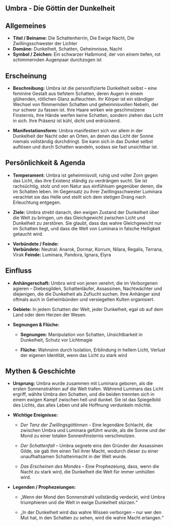 ## Umbra - Die Göttin der Dunkelheit
## Allgemeines

- **Titel / Beiname:** Die Schattenherrin, Die Ewige Nacht, Die Zwillingsschwester der Lichter
- **Domäne:** Dunkelheit, Schatten, Geheimnisse, Nacht
- **Symbol / Zeichen:** Ein schwarzer Halbmond, der von einem tiefen, rot schimmernden Augenpaar durchzogen ist


## Erscheinung

- **Beschreibung:** Umbra ist die personifizierte Dunkelheit selbst – eine feminine Gestalt aus tiefstem Schatten, deren Augen in einem glühenden, rötlichen Glanz aufleuchten. Ihr Körper ist ein ständiger Wechsel von flimmernden Schatten und geheimnisvollen Nebeln, der nur schwer zu fassen ist. Ihre Haare wirken wie geschmolzene Finsternis, ihre Hände werfen keine Schatten, sondern ziehen das Licht in sich. Ihre Präsenz ist kühl, dicht und erdrückend.
    
- **Manifestationsform:** Umbra manifestiert sich vor allem in der Dunkelheit der Nacht oder an Orten, an denen das Licht der Sonne niemals vollständig durchdringt. Sie kann sich in das Dunkel selbst auflösen und durch Schatten wandeln, sodass sie fast unsichtbar ist.
    

## Persönlichkeit & Agenda

- **Temperament:** Umbra ist geheimnisvoll, ruhig und voller Zorn gegen das Licht, das ihre Existenz ständig zu verdrängen sucht. Sie ist rachsüchtig, stolz und von Natur aus einfühlsam gegenüber denen, die im Schatten leben. Im Gegensatz zu ihrer Zwillingsschwester Luminara verachtet sie das Helle und stellt sich dem stetigen Drang nach Erleuchtung entgegen.
    
- **Ziele:** Umbra strebt danach, den ewigen Zustand der Dunkelheit über die Welt zu bringen, um das Gleichgewicht zwischen Licht und Dunkelheit zu zerstören. Sie glaubt, dass das wahre Gleichgewicht nur im Schatten liegt, und dass die Welt von Luminara in falsche Helligkeit getaucht wird. 
    
- **Verbündete / Feinde:**  
    **Verbündete:**
    Neutral: Anarok, Dormar, Korrum, Nilara, Regalis, Terrana, Virak
    **Feinde:** Luminara, Pandora, Ignara, Elyra
    

## Einfluss

- **Anhängerschaft:** Umbra wird von jenen verehrt, die im Verborgenen agieren – Diebesgilden, Schattenläufer, Assassinen, Nachtwächter und diejenigen, die die Dunkelheit als Zuflucht suchen. Ihre Anhänger sind oftmals auch in Geheimbünden und versiegelten Kulten organisiert.
    
- **Gebiete:** In jedem Schatten der Welt, jeder Dunkelheit, egal ob auf dem Land oder dem Herzen der Wesen.
    
- **Segnungen & Flüche:**
    
    - **Segnungen:** Manipulation von Schatten, Unsichtbarkeit in Dunkelheit, Schutz vor Lichtmagie
        
    - **Flüche:** Wahnsinn durch Isolation, Erblindung in hellem Licht, Verlust der eigenen Identität, wenn das Licht zu stark wird
        

## Mythen & Geschichte

- **Ursprung:** Umbra wurde zusammen mit Luminara geboren, als die ersten Sonnenstrahlen auf die Welt trafen. Während Luminara das Licht ergriff, wählte Umbra den Schatten, und die beiden trennten sich in einem ewigen Kampf zwischen hell und dunkel. Sie ist das Spiegelbild des Lichts, das alles Leben und alle Hoffnung verdunkeln möchte.
    
- **Wichtige Ereignisse:**
    
    - _Der Tanz der Zwillingsgöttinnen_ – Eine legendäre Schlacht, die zwischen Umbra und Luminara geführt wurde, als die Sonne und der Mond zu einer totalen Sonnenfinsternis verschmolzen.
        
    - _Der Schattenfall_ – Umbra segnete eins den Gründer der Assassinen Gilde, sie gab ihm einen Teil ihrer Macht, wodurch dieser zu einer unaufhaltsamen Schattenmacht in der Welt wurde.
        
    - _Das Erscheinen des Mondes_ – Eine Prophezeiung, dass, wenn die Nacht zu stark wird, die Dunkelheit die Welt für immer umhüllen wird.
        
- **Legenden / Prophezeiungen:**
    
    - „Wenn der Mond den Sonnenstrahl vollständig verdeckt, wird Umbra triumphieren und die Welt in ewige Dunkelheit stürzen.“
        
    - „In der Dunkelheit wird das wahre Wissen verborgen – nur wer den Mut hat, in den Schatten zu sehen, wird die wahre Macht erlangen.“